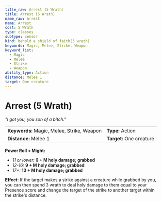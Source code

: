 ```yaml
---
title_raw: Arrest (5 Wrath)
title: Arrest (5 Wrath)
name_raw: Arrest
name: Arrest
cost: 5 Wrath
type: classes
subtype: censor
kind: behold a shield of faith(3 wrath)
keywords: Magic, Melee, Strike, Weapon
keyword_list:
  - Magic
  - Melee
  - Strike
  - Weapon
ability_type: Action
distance: Melee 1
target: One creature
---
```


# Arrest (5 Wrath)

*"I got you, you son of a bitch."*

|                                            |                          |
| :----------------------------------------- | :----------------------- |
| **Keywords:** Magic, Melee, Strike, Weapon | **Type:** Action         |
| **Distance:** Melee 1                      | **Target:** One creature |

**Power Roll + Might:**

- *11 or lower:* **6 + M holy damage; grabbed**
- *12-16:* **9 + M holy damage; grabbed**
- *17+:* **13 + M holy damage; grabbed**

**Effect:** If the target makes a strike against a creature while grabbed by you, you can then spend 3 wrath to deal holy damage to them equal to your Presence score and change the target of the strike to another target within the strike's distance.
